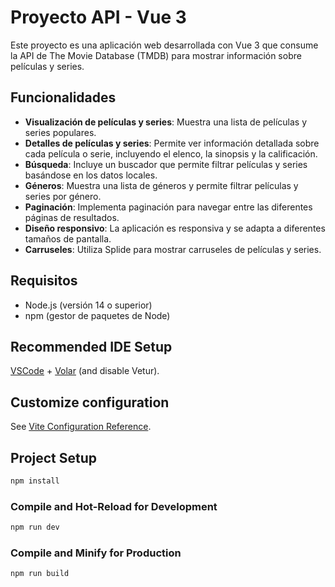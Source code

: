 # Proyecto API - Vue 3

Este proyecto es una aplicación web desarrollada con Vue 3 que consume la API de The Movie Database (TMDB) para mostrar información sobre películas y series. 

## Funcionalidades

- **Visualización de películas y series**: Muestra una lista de películas y series populares.
- **Detalles de películas y series**: Permite ver información detallada sobre cada película o serie, incluyendo el elenco, la sinopsis y la calificación.
- **Búsqueda**: Incluye un buscador que permite filtrar películas y series basándose en los datos locales.
- **Géneros**: Muestra una lista de géneros y permite filtrar películas y series por género.
- **Paginación**: Implementa paginación para navegar entre las diferentes páginas de resultados.
- **Diseño responsivo**: La aplicación es responsiva y se adapta a diferentes tamaños de pantalla.
- **Carruseles**: Utiliza Splide para mostrar carruseles de películas y series.

## Requisitos

- Node.js (versión 14 o superior)
- npm (gestor de paquetes de Node)

## Recommended IDE Setup

[VSCode](https://code.visualstudio.com/) + [Volar](https://marketplace.visualstudio.com/items?itemName=Vue.volar) (and disable Vetur).

## Customize configuration

See [Vite Configuration Reference](https://vite.dev/config/).

## Project Setup

```sh
npm install
```

### Compile and Hot-Reload for Development

```sh
npm run dev
```

### Compile and Minify for Production

```sh
npm run build
```
